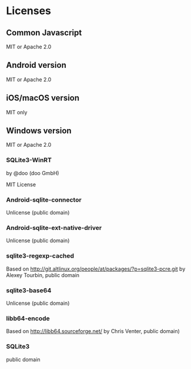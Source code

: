# Licenses

## Common Javascript

MIT or Apache 2.0

## Android version

MIT or Apache 2.0

## iOS/macOS version

MIT only

## Windows version

MIT or Apache 2.0

### SQLite3-WinRT

by @doo (doo GmbH)

MIT License

### Android-sqlite-connector

Unlicense (public domain)

### Android-sqlite-ext-native-driver

Unlicense (public domain)

### sqlite3-regexp-cached

Based on <http://git.altlinux.org/people/at/packages/?p=sqlite3-pcre.git> by Alexey Tourbin, public domain

### sqlite3-base64

Unlicense (public domain)

### libb64-encode

Based on <http://libb64.sourceforge.net/> by Chris Venter, public domain)

### SQLite3

public domain
